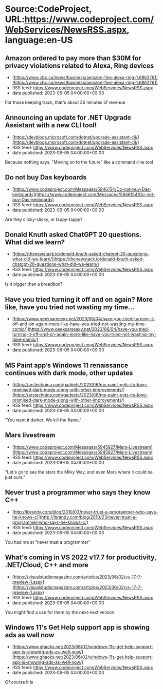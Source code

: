 # Source:CodeProject, URL:https://www.codeproject.com/WebServices/NewsRSS.aspx, language:en-US

## Amazon ordered to pay more than $30M for privacy violations related to Alexa, Ring devices
 - [https://www.cbc.ca/news/business/amazon-fine-alexa-ring-1.6862761](https://www.cbc.ca/news/business/amazon-fine-alexa-ring-1.6862761)
 - RSS feed: https://www.codeproject.com/WebServices/NewsRSS.aspx
 - date published: 2023-06-05 04:00:00+00:00

For those keeping track, that's about 26 minutes of revenue

## Announcing an update for .NET Upgrade Assistant with a new CLI tool!
 - [https://devblogs.microsoft.com/dotnet/upgrade-assistant-cli/](https://devblogs.microsoft.com/dotnet/upgrade-assistant-cli/)
 - RSS feed: https://www.codeproject.com/WebServices/NewsRSS.aspx
 - date published: 2023-06-05 04:00:00+00:00

Because nothing says, "Moving on to the future" like a command-line tool

## Do not buy Das keyboards
 - [https://www.codeproject.com/Messages/5946154/Do-not-buy-Das-keyboards](https://www.codeproject.com/Messages/5946154/Do-not-buy-Das-keyboards)
 - RSS feed: https://www.codeproject.com/WebServices/NewsRSS.aspx
 - date published: 2023-06-05 04:00:00+00:00

Are they clicky-clicky, or tappy-tappy?

## Donald Knuth asked ChatGPT 20 questions. What did we learn?
 - [https://thenewstack.io/donald-knuth-asked-chatgpt-20-questions-what-did-we-learn/](https://thenewstack.io/donald-knuth-asked-chatgpt-20-questions-what-did-we-learn/)
 - RSS feed: https://www.codeproject.com/WebServices/NewsRSS.aspx
 - date published: 2023-06-05 04:00:00+00:00

Is it bigger than a breadbox?

## Have you tried turning it off and on again? More like, have you tried not wasting my time…
 - [https://www.geeksaresexy.net/2023/06/04/have-you-tried-turning-it-off-and-on-again-more-like-have-you-tried-not-wasting-my-time-comic/](https://www.geeksaresexy.net/2023/06/04/have-you-tried-turning-it-off-and-on-again-more-like-have-you-tried-not-wasting-my-time-comic/)
 - RSS feed: https://www.codeproject.com/WebServices/NewsRSS.aspx
 - date published: 2023-06-05 04:00:00+00:00



## MS Paint app’s Windows 11 renaissance continues with dark mode, other updates
 - [https://arstechnica.com/gadgets/2023/06/ms-paint-gets-its-long-promised-dark-mode-along-with-other-improvements/](https://arstechnica.com/gadgets/2023/06/ms-paint-gets-its-long-promised-dark-mode-along-with-other-improvements/)
 - RSS feed: https://www.codeproject.com/WebServices/NewsRSS.aspx
 - date published: 2023-06-05 04:00:00+00:00

"You want it darker. We kill the flame."

## Mars livestream
 - [https://www.codeproject.com/Messages/5945927/Mars-Livestream](https://www.codeproject.com/Messages/5945927/Mars-Livestream)
 - RSS feed: https://www.codeproject.com/WebServices/NewsRSS.aspx
 - date published: 2023-06-05 04:00:00+00:00

"Let's go to see the stars the Milky Way, and even Mars where it could be just ours."

## Never trust a programmer who says they know C++
 - [http://lbrandy.com/blog/2010/03/never-trust-a-programmer-who-says-he-knows-c/](http://lbrandy.com/blog/2010/03/never-trust-a-programmer-who-says-he-knows-c/)
 - RSS feed: https://www.codeproject.com/WebServices/NewsRSS.aspx
 - date published: 2023-06-05 04:00:00+00:00

You had me at "never trust a programmer"

## What's coming in VS 2022 v17.7 for productivity, .NET/Cloud, C++ and more
 - [https://visualstudiomagazine.com/articles/2023/06/02/vs-17-7-preview-1.aspx](https://visualstudiomagazine.com/articles/2023/06/02/vs-17-7-preview-1.aspx)
 - RSS feed: https://www.codeproject.com/WebServices/NewsRSS.aspx
 - date published: 2023-06-05 04:00:00+00:00

You might find a use for them by the next-next version

## Windows 11's Get Help support app is showing ads as well now
 - [https://www.ghacks.net/2023/06/02/windows-11s-get-help-support-app-is-showing-ads-as-well-now/](https://www.ghacks.net/2023/06/02/windows-11s-get-help-support-app-is-showing-ads-as-well-now/)
 - RSS feed: https://www.codeproject.com/WebServices/NewsRSS.aspx
 - date published: 2023-06-05 04:00:00+00:00

Of course it is

